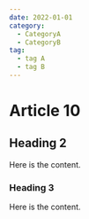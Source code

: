 ```yaml
---
date: 2022-01-01
category:
  - CategoryA
  - CategoryB
tag:
  - tag A
  - tag B
---
```


# Article 10

## Heading 2

Here is the content.

### Heading 3

Here is the content.
